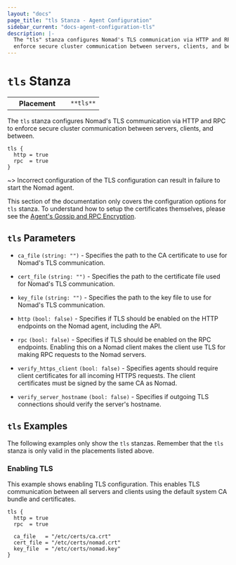 ```yaml
---
layout: "docs"
page_title: "tls Stanza - Agent Configuration"
sidebar_current: "docs-agent-configuration-tls"
description: |-
  The "tls" stanza configures Nomad's TLS communication via HTTP and RPC to
  enforce secure cluster communication between servers, clients, and between.
---
```


# `tls` Stanza

<table class="table table-bordered table-striped">
  <tr>
    <th width="120">Placement</th>
    <td>
      <code>**tls**</code>
    </td>
  </tr>
</table>

The `tls` stanza configures Nomad's TLS communication via HTTP and RPC to
enforce secure cluster communication between servers, clients, and between.

```hcl
tls {
  http = true
  rpc  = true
}
```

~> Incorrect configuration of the TLS configuration can result in failure to
start the Nomad agent.

This section of the documentation only covers the configuration options for
`tls` stanza. To understand how to setup the certificates themselves, please see
the [Agent's Gossip and RPC Encryption](/docs/agent/encryption.html).

## `tls` Parameters

- `ca_file` `(string: "")` - Specifies the path to the CA certificate to use for
  Nomad's TLS communication.

- `cert_file` `(string: "")` - Specifies the path to the certificate file used
  for Nomad's TLS communication.

- `key_file` `(string: "")` - Specifies the path to the key file to use for
  Nomad's TLS communication.

- `http` `(bool: false)` - Specifies if TLS should be enabled on the HTTP
  endpoints on the Nomad agent, including the API.

- `rpc` `(bool: false)` - Specifies if TLS should be enabled on the RPC
  endpoints. Enabling this on a Nomad client makes the client use TLS for 
  making RPC requests to the Nomad servers.

- `verify_https_client` `(bool: false)` - Specifies agents should require
  client certificates for all incoming HTTPS requests. The client certificates
  must be signed by the same CA as Nomad.

- `verify_server_hostname` `(bool: false)` - Specifies if outgoing TLS
  connections should verify the server's hostname.

## `tls` Examples

The following examples only show the `tls` stanzas. Remember that the
`tls` stanza is only valid in the placements listed above.

### Enabling TLS

This example shows enabling TLS configuration. This enables TLS communication
between all servers and clients using the default system CA bundle and
certificates.

```hcl
tls {
  http = true
  rpc  = true

  ca_file   = "/etc/certs/ca.crt"
  cert_file = "/etc/certs/nomad.crt"
  key_file  = "/etc/certs/nomad.key"
}
```
